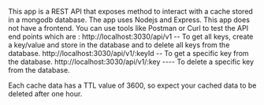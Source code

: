 This app is a REST API that exposes method to interact with a cache stored in a mongodb database. The app uses Nodejs and Express. This app does not have a frontend. You can use tools like Postman or Curl to test the API end points which are :
http://localhost:3030/api/v1 -- To get all keys, create a key/value and store in the database and to delete all keys from the database.
http://localhost:3030/api/v1/:keyId -- To get a specific key from the database.
http://localhost:3030/api/v1/:key ---- To delete a specific key from the database.

Each cache data has a TTL value of 3600, so expect your cached data to be deleted after one hour. 
